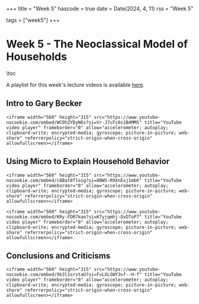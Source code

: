 +++
title = "Week 5"
hascode = true
date = Date(2024, 4, 11)
rss = "Week 5"

tags = ["week5"]
+++


# Week 5 - The Neoclassical Model of Households

\toc

A playlist for this week's lecture videos is available [here](https://www.youtube.com/playlist?list=PLBl3tyVmUuVgydJUe6EXMWGYlWGN7BVIT).

## Intro to Gary Becker

~~~
<iframe width="560" height="315" src="https://www.youtube-nocookie.com/embed/WCOhZYDyN6s?si=Vr-J7uTc6s1B4MMS" title="YouTube video player" frameborder="0" allow="accelerometer; autoplay; clipboard-write; encrypted-media; gyroscope; picture-in-picture; web-share" referrerpolicy="strict-origin-when-cross-origin" allowfullscreen></iframe>
~~~


## Using Micro to Explain Household Behavior 

~~~
<iframe width="560" height="315" src="https://www.youtube-nocookie.com/embed/c8Bat8floig?si=8NWS-R9XnExj1mbK" title="YouTube video player" frameborder="0" allow="accelerometer; autoplay; clipboard-write; encrypted-media; gyroscope; picture-in-picture; web-share" referrerpolicy="strict-origin-when-cross-origin" allowfullscreen></iframe>
~~~

~~~
<iframe width="560" height="315" src="https://www.youtube-nocookie.com/embed/KRy-FDR7kao?si=K7yjqmhj-OxDToP7" title="YouTube video player" frameborder="0" allow="accelerometer; autoplay; clipboard-write; encrypted-media; gyroscope; picture-in-picture; web-share" referrerpolicy="strict-origin-when-cross-origin" allowfullscreen></iframe>
~~~


## Conclusions and Criticisms

~~~
<iframe width="560" height="315" src="https://www.youtube-nocookie.com/embed/9k3l1srstaU?si=FvLXLSWY3vf--H-f" title="YouTube video player" frameborder="0" allow="accelerometer; autoplay; clipboard-write; encrypted-media; gyroscope; picture-in-picture; web-share" referrerpolicy="strict-origin-when-cross-origin" allowfullscreen></iframe>
~~~
